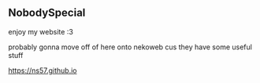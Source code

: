 ## NobodySpecial

enjoy my website :3

probably gonna move off of here onto nekoweb cus they have some useful stuff 

https://ns57.github.io